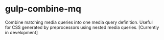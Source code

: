 gulp-combine-mq
===============

Combine matching media queries into one media query definition. Useful for CSS generated by preprocessors using nested media queries. [Currently in development]
